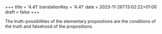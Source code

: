 +++
title = '4.41'
translationKey = '4.41'
date = 2023-11-26T13:02:22+01:00
draft = false
+++

The truth-possibilities of the elementary propositions are the conditions of the truth and falsehood of the propositions.
